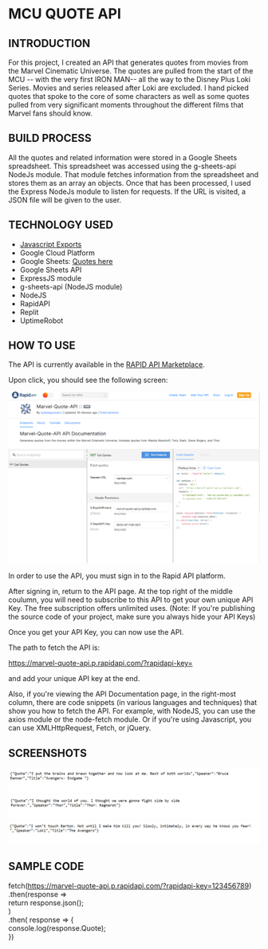 # MCU QUOTE API

## INTRODUCTION
For this project, I created an API that generates quotes from movies from the Marvel Cinematic Universe. The quotes are pulled from the start of the MCU -- with the very first IRON MAN-- all the way to the Disney Plus Loki Series. Movies and series released after Loki are excluded. I hand picked quotes that spoke to the core of some characters as well as some quotes pulled from very significant moments throughout the different films that Marvel fans should know.

## BUILD PROCESS
All the quotes and related information were stored in a Google Sheets spreadsheet. This spreadsheet was accessed using the g-sheets-api NodeJs module. That module fetches information from the spreadsheet and stores them as an array an objects. Once that has been processed, I used the Express NodeJs module to listen for requests. If the URL is visited, a JSON file will be given to the user.

## TECHNOLOGY USED
- [Javascript Exports](https://stackoverflow.com/questions/3922994/share-variables-between-files-in-node-js)  
- Google Cloud Platform   
- Google Sheets: [Quotes here](https://docs.google.com/spreadsheets/d/19rP-HPw_8DLlp9c4HHM7DBCc95hR_Top-8cs2AmSb3g/edit#gid=0)   
- Google Sheets API  
- ExpressJS module
- g-sheets-api (NodeJS module)  
- NodeJS  
- RapidAPI
- Replit  
- UptimeRobot  

## HOW TO USE

The API is currently available in the [RAPID API Marketplace](https://rapidapi.com/kyledeguzmanx/api/marvel-quote-api).  

Upon click, you should see the following screen:  

![RapidAPI](https://github.com/kyledeguzmanx/fDev-API-MCU/blob/master/images/RapidAPI.png)

In order to use the API, you must sign in to the Rapid API platform. 


After signing in, return to the API page. At the top right of the middle coulumn, you will need to subscribe to this API to get your own unique API Key. The free subscription offers unlimited uses. (Note: If you're publishing the source code of your project, make sure you always hide your API Keys)   

Once you get your API Key, you can now use the API.   

The path to fetch the API is:  

https://marvel-quote-api.p.rapidapi.com/?rapidapi-key=

and add your unique API key at the end.  

Also, if you're viewing the API Documentation page, in the right-most column, there are code snippets (in various languages and techniques) that show you how to fetch the API. For example, with NodeJS, you can use the axios module or the node-fetch module. Or if you're using Javascript, you can use XMLHttpRequest, Fetch, or jQuery.   


## SCREENSHOTS
![Screen1](https://github.com/kyledeguzmanx/fDev-API-MCU/blob/master/images/result1.png)
![](https://github.com/kyledeguzmanx/fDev-API-MCU/blob/master/images/result3.png)
![](https://github.com/kyledeguzmanx/fDev-API-MCU/blob/master/images/quote2.png)

## SAMPLE CODE

fetch(https://marvel-quote-api.p.rapidapi.com/?rapidapi-key=123456789)  
  .then(response =>   
    return response.json();  
   )  
   .then( response => {  
    console.log(response.Quote);  
   })
